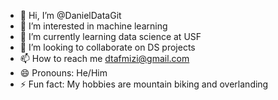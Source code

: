 - 👋 Hi, I’m @DanielDataGit
- 👀 I’m interested in machine learning
- 🌱 I’m currently learning data science at USF
- 💞️ I’m looking to collaborate on DS projects
- 📫 How to reach me dtafmizi@gmail.com
- 😄 Pronouns: He/Him
- ⚡ Fun fact: My hobbies are mountain biking and overlanding

<!---
DanielDataGit/DanielDataGit is a ✨ special ✨ repository because its `README.md` (this file) appears on your GitHub profile.
You can click the Preview link to take a look at your changes.
--->

